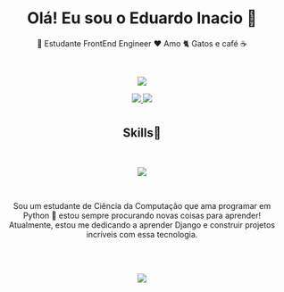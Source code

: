 <h1 align="center" >Olá! Eu sou o Eduardo Inacio 👋</h1>
<p align="center">
💼 Estudante FrontEnd Engineer
❤️ Amo 🐈 Gatos e café ☕
</p>

<br>

<p align="center">
    <a href="https://github.com/mesasdds?tab=repositories">
        <img src= "https://github-readme-stats.vercel.app/api?username=mesasdds&show_icons=true&theme=radical">
    </a>
</p>



<p align="center">
  <a href="https://www.linkedin.com/in/eduardo-inacio/">
    <img src="https://skillicons.dev/icons?i=linkedin"/>
  </a>
  <a href="https://github.com/mesasdds">
    <img src="https://skillicons.dev/icons?i=github">
  </a>
</p>
<h1></h1>

<h2 align="center">Skills🚀</h2>
<br>

<p align="center">
  <a href="https://skillicons.dev">
    <img src="https://skillicons.dev/icons?i=,django,py,selenium,html,css,js,mysql,react" />
  </a>
</p>
<br>


<p align="center">
Sou um estudante de Ciência da Computação que ama programar em Python 🐍 estou sempre procurando novas coisas para aprender! Atualmente, estou me dedicando a aprender Django e construir projetos incríveis com essa tecnologia.
</p>
 <br>
 <br>

<p align="center">
    <a href="https://github.com/mesasdds?tab=repositories">
        <img src= "https://github-readme-stats.vercel.app/api/top-langs/?username=mesasdds">
    </a>
</p>

<br>

